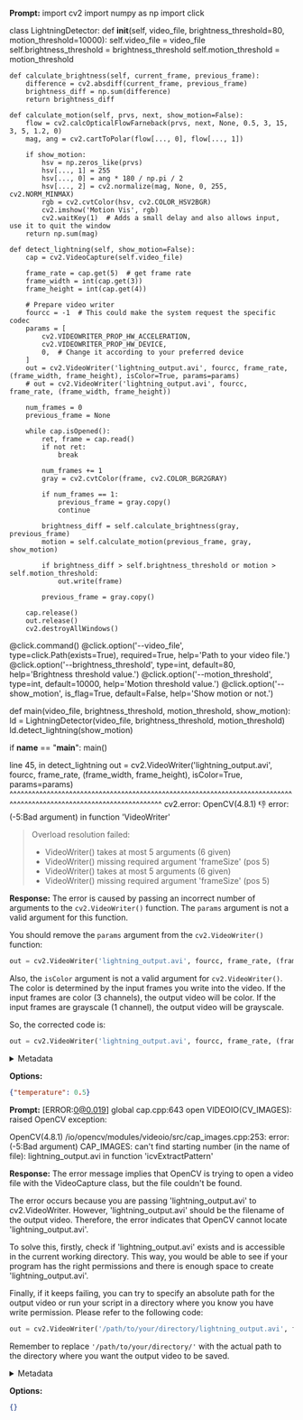 **Prompt:**
import cv2
import numpy as np
import click


class LightningDetector:
    def __init__(self, video_file, brightness_threshold=80, motion_threshold=10000):
        self.video_file = video_file
        self.brightness_threshold = brightness_threshold
        self.motion_threshold = motion_threshold

    def calculate_brightness(self, current_frame, previous_frame):
        difference = cv2.absdiff(current_frame, previous_frame)
        brightness_diff = np.sum(difference)
        return brightness_diff

    def calculate_motion(self, prvs, next, show_motion=False):
        flow = cv2.calcOpticalFlowFarneback(prvs, next, None, 0.5, 3, 15, 3, 5, 1.2, 0)
        mag, ang = cv2.cartToPolar(flow[..., 0], flow[..., 1])

        if show_motion:
            hsv = np.zeros_like(prvs)
            hsv[..., 1] = 255
            hsv[..., 0] = ang * 180 / np.pi / 2
            hsv[..., 2] = cv2.normalize(mag, None, 0, 255, cv2.NORM_MINMAX)
            rgb = cv2.cvtColor(hsv, cv2.COLOR_HSV2BGR)
            cv2.imshow('Motion Vis', rgb)
            cv2.waitKey(1)  # Adds a small delay and also allows input, use it to quit the window
        return np.sum(mag)

    def detect_lightning(self, show_motion=False):
        cap = cv2.VideoCapture(self.video_file)

        frame_rate = cap.get(5)  # get frame rate
        frame_width = int(cap.get(3))
        frame_height = int(cap.get(4))

        # Prepare video writer
        fourcc = -1  # This could make the system request the specific codec
        params = [
            cv2.VIDEOWRITER_PROP_HW_ACCELERATION,
            cv2.VIDEOWRITER_PROP_HW_DEVICE,
            0,  # Change it according to your preferred device
        ]
        out = cv2.VideoWriter('lightning_output.avi', fourcc, frame_rate, (frame_width, frame_height), isColor=True, params=params)
        # out = cv2.VideoWriter('lightning_output.avi', fourcc, frame_rate, (frame_width, frame_height))

        num_frames = 0
        previous_frame = None

        while cap.isOpened():
            ret, frame = cap.read()
            if not ret:
                break

            num_frames += 1
            gray = cv2.cvtColor(frame, cv2.COLOR_BGR2GRAY)

            if num_frames == 1:
                previous_frame = gray.copy()
                continue

            brightness_diff = self.calculate_brightness(gray, previous_frame)
            motion = self.calculate_motion(previous_frame, gray, show_motion)

            if brightness_diff > self.brightness_threshold or motion > self.motion_threshold:
                out.write(frame)

            previous_frame = gray.copy()

        cap.release()
        out.release()
        cv2.destroyAllWindows()

@click.command()
@click.option('--video_file', type=click.Path(exists=True), required=True, help='Path to your video file.')
@click.option('--brightness_threshold', type=int, default=80, help='Brightness threshold value.')
@click.option('--motion_threshold', type=int, default=10000, help='Motion threshold value.')
@click.option('--show_motion', is_flag=True, default=False, help='Show motion or not.')

def main(video_file, brightness_threshold, motion_threshold, show_motion):
    ld = LightningDetector(video_file, brightness_threshold, motion_threshold)
    ld.detect_lightning(show_motion)


if __name__ == "__main__":
    main()

 line 45, in detect_lightning
    out = cv2.VideoWriter('lightning_output.avi', fourcc, frame_rate, (frame_width, frame_height), isColor=True, params=params)
          ^^^^^^^^^^^^^^^^^^^^^^^^^^^^^^^^^^^^^^^^^^^^^^^^^^^^^^^^^^^^^^^^^^^^^^^^^^^^^^^^^^^^^^^^^^^^^^^^^^^^^^^^^^^^^^^^^^^^^
cv2.error: OpenCV(4.8.1) :-1: error: (-5:Bad argument) in function 'VideoWriter'
> Overload resolution failed:
>  - VideoWriter() takes at most 5 arguments (6 given)
>  - VideoWriter() missing required argument 'frameSize' (pos 5)
>  - VideoWriter() takes at most 5 arguments (6 given)
>  - VideoWriter() missing required argument 'frameSize' (pos 5)

**Response:**
The error is caused by passing an incorrect number of arguments to the `cv2.VideoWriter()` function. The `params` argument is not a valid argument for this function. 

You should remove the `params` argument from the `cv2.VideoWriter()` function:

```python
out = cv2.VideoWriter('lightning_output.avi', fourcc, frame_rate, (frame_width, frame_height), isColor=True)
```

Also, the `isColor` argument is not a valid argument for `cv2.VideoWriter()`. The color is determined by the input frames you write into the video. If the input frames are color (3 channels), the output video will be color. If the input frames are grayscale (1 channel), the output video will be grayscale. 

So, the corrected code is:

```python
out = cv2.VideoWriter('lightning_output.avi', fourcc, frame_rate, (frame_width, frame_height))
```

<details><summary>Metadata</summary>

- Duration: 12974 ms
- Datetime: 2023-10-21T21:07:14.896971
- Model: gpt-4-0613

</details>

**Options:**
```json
{"temperature": 0.5}
```

**Prompt:**
[ERROR:0@0.019] global cap.cpp:643 open VIDEOIO(CV_IMAGES): raised OpenCV exception:

OpenCV(4.8.1) /io/opencv/modules/videoio/src/cap_images.cpp:253: error: (-5:Bad argument) CAP_IMAGES: can't find starting number (in the name of file): lightning_output.avi in function 'icvExtractPattern'

**Response:**
The error message implies that OpenCV is trying to open a video file with the VideoCapture class, but the file couldn't be found. 

The error occurs because you are passing 'lightning_output.avi' to cv2.VideoWriter. However, 'lightning_output.avi' should be the filename of the output video. Therefore, the error indicates that OpenCV cannot locate 'lightning_output.avi'. 

To solve this, firstly, check if 'lightning_output.avi' exists and is accessible in the current working directory. This way, you would be able to see if your program has the right permissions and there is enough space to create 'lightning_output.avi'.

Finally, if it keeps failing, you can try to specify an absolute path for the output video or run your script in a directory where you know you have write permission. Please refer to the following code:

```python
out = cv2.VideoWriter('/path/to/your/directory/lightning_output.avi', fourcc, frame_rate, (frame_width, frame_height))
```

Remember to replace `'/path/to/your/directory/'` with the actual path to the directory where you want the output video to be saved.

<details><summary>Metadata</summary>

- Duration: 14550 ms
- Datetime: 2023-10-21T21:10:52.341225
- Model: gpt-4-0613

</details>

**Options:**
```json
{}
```

